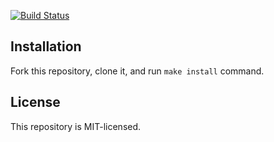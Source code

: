 [![Build Status](https://secure.travis-ci.org/sheerun/dotfiles.png?branch=master)](http://travis-ci.org/sheerun/dotfiles)

## Installation

Fork this repository, clone it, and run `make install` command.

## License

This repository is MIT-licensed.
